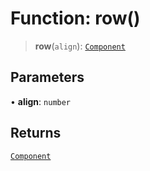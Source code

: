 # Function: row()

> **row**(`align`): [`Component`](/api/classes/Component)

## Parameters

• **align**: `number`

## Returns

[`Component`](/api/classes/Component)

